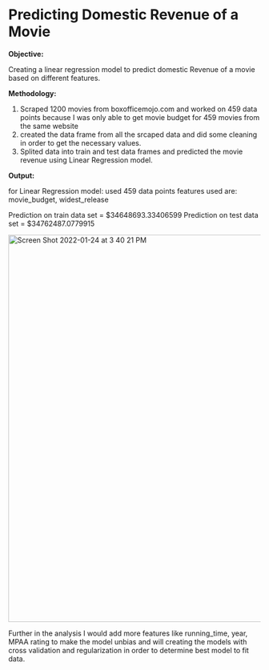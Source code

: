 # Predicting Domestic Revenue of a Movie

**Objective:** 
  
  Creating a linear regression model to predict domestic Revenue of a movie based on different features.

**Methodology:** 
  
 1. Scraped 1200 movies from boxofficemojo.com and worked on 459 data points because I was only able to get movie budget for 459 movies from the same website
 2. created the data frame from all the srcaped data and did some cleaning in order to get the necessary values.
 3. Splited data into train and test data frames and predicted the movie revenue using Linear Regression model.
  
**Output:** 

for Linear Regression model:
used 459 data points
features used are: movie_budget, widest_release

Prediction on train data set = $34648693.33406599
Prediction on test data set = $34762487.0779915


<img width="774" alt="Screen Shot 2022-01-24 at 3 40 21 PM" src="https://user-images.githubusercontent.com/89863226/150883723-e9197c9e-d6e4-4001-93b6-21ad907fe499.png">

Further in the analysis  I would add more features like running_time, year, MPAA rating to make the model unbias and will
creating the models with cross validation and regularization in order to determine best model to fit data.
